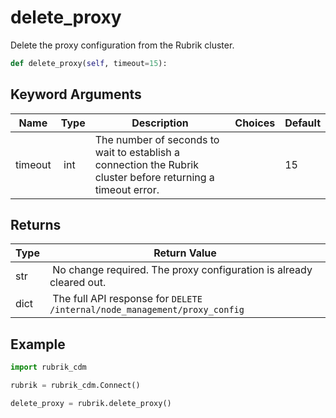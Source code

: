 # delete_proxy

Delete the proxy configuration from the Rubrik cluster.

```py
def delete_proxy(self, timeout=15):
```


## Keyword Arguments

| Name        | Type | Description                                                                 | Choices | Default |
|-------------|------|-----------------------------------------------------------------------------|---------|---------|
| timeout  | int | The number of seconds to wait to establish a connection the Rubrik cluster before returning a timeout error.  |  | 15 |

## Returns

| Type | Return Value                                                                                  |
|------|-----------------------------------------------------------------------------------------------|
| str | No change required. The proxy configuration is already cleared out. |
| dict | The full API response for `DELETE /internal/node_management/proxy_config` |



## Example

```py
import rubrik_cdm

rubrik = rubrik_cdm.Connect()

delete_proxy = rubrik.delete_proxy()

```
